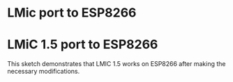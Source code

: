 # LMic port to ESP8266

LMiC 1.5 port to ESP8266
========================
This sketch demonstrates that LMIC 1.5 works on ESP8266 after making the necessary modifications.

